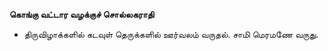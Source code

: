 **கொங்கு வட்டார வழக்குச் சொல்லகராதி**
- திருவிழாக்களில் கடவுள் தெருக்களில் ஊர்வலம் வருதல். சாமி மெரமணே வருது.

